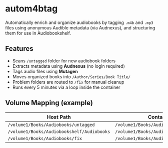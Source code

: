 # autom4btag

Automatically enrich and organize audiobooks by tagging `.m4b` and `.mp3` files using anonymous Audible metadata (via Audnexus), and structuring them for use in Audiobookshelf.

## Features

- Scans `/untagged` folder for new audiobook folders
- Extracts metadata using **Audnexus** (no login required)
- Tags audio files using **Mutagen**
- Moves organized books into `/Author/Series/Book Title/`
- Problem folders are routed to `/fix` for manual cleanup
- Runs every 5 minutes via a loop inside the container

## Volume Mapping (example)

| Host Path                                      | Container Path                                 |
|-----------------------------------------------|------------------------------------------------|
| `/volume1/Books/Audiobooks/untagged`          | `/volume1/Books/Audiobooks/untagged`           |
| `/volume1/Books/Audiobookshelf/Audiobooks`    | `/volume1/Books/Audiobookshelf/Audiobooks`     |
| `/volume1/Books/Audiobooks/fix`               | `/volume1/Books/Audiobooks/fix`                |